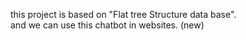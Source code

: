 this project is based on "Flat tree Structure data base".
<br>
and we can use this chatbot in  websites.
(new)